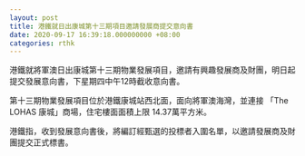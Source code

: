 ```yaml
---
layout: post
title: 港鐵就日出康城第十三期項目邀請發展商提交意向書
date: 2020-09-17 16:39:18.000000000 +08:00
categories: rthk
---
```


港鐵就將軍澳日出康城第十三期物業發展項目，邀請有興趣發展商及財團，明日起提交發展意向書，下星期四中午12時截收意向書。

第十三期物業發展項目位於港鐵康城站西北面，面向將軍澳海灣，並連接 「The LOHAS 康城」商場，住宅樓面面積上限 14.37萬平方米。
 
港鐵指，收到發展意向書後，將編訂經甄選的投標者入圍名單，以邀請發展商及財團提交正式標書。
